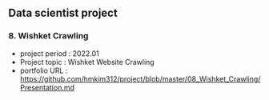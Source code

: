 ## Data scientist project
### 8. Wishket Crawling
- project period : 2022.01
- Project topic : Wishket Website Crawling
- portfolio URL : https://github.com/hmkim312/project/blob/master/08_Wishket_Crawling/Presentation.md
